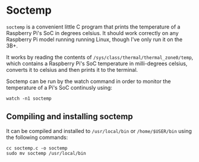 # Soctemp
`soctemp` is a convenient little C program that prints the temperature of a Raspberry Pi's SoC in degrees celsius. It should work correctly on any Raspberry Pi model running running Linux, though I've only run it on the 3B+.  

It works by reading the contents of `/sys/class/thermal/thermal_zone0/temp`, which contains a Raspberry Pi's SoC temperature in milli-degrees celsius, converts it to celsius and then prints it to the terminal.

Soctemp can be run by the watch command in order to monitor the temperature of a Pi's SoC continusly using:  
~~~
watch -n1 soctemp
~~~

## Compiling and installing soctemp
It can be compiled and installed to `/usr/local/bin` or `/home/$USER/bin` using the following commands:  
~~~
cc soctemp.c -o soctemp
sudo mv soctemp /usr/local/bin
~~~
